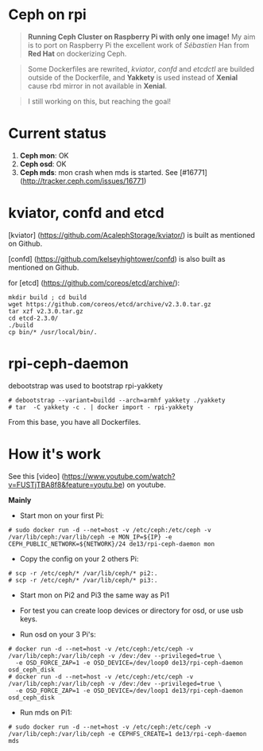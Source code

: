 # Ceph on rpi

> **Running Ceph Cluster on Raspberry Pi with only one image!**
My aim is to port on Raspberry Pi the excellent work of *Sébastien* Han from **Red Hat** on dockerizing Ceph.

> Some Dockerfiles are rewrited, *kviator*, *confd* and *etcdctl* are builded outside of the Dockerfile, and **Yakkety** is used instead of **Xenial** cause rbd mirror in not available in **Xenial**.

> I still working on this, but reaching the goal!

# Current status

1. **Ceph mon**: OK
1. **Ceph osd**: OK
1. **Ceph mds**: mon crash when mds is started. See [#16771] (http://tracker.ceph.com/issues/16771)

# kviator, confd and etcd

[kviator] (https://github.com/AcalephStorage/kviator/) is built as mentioned on Github.

[confd] (https://github.com/kelseyhightower/confd) is also built as mentioned on Github.

for [etcd] (https://github.com/coreos/etcd/archive/):

```
mkdir build ; cd build
wget https://github.com/coreos/etcd/archive/v2.3.0.tar.gz
tar xzf v2.3.0.tar.gz
cd etcd-2.3.0/
./build
cp bin/* /usr/local/bin/.
```

# rpi-ceph-daemon

debootstrap was used to bootstrap rpi-yakkety

```
# debootstrap --variant=buildd --arch=armhf yakkety ./yakkety
# tar  -C yakkety -c . | docker import - rpi-yakkety
```

From this base, you have all Dockerfiles.

# How it's work

See this [video] (https://www.youtube.com/watch?v=FUSTjTBA8f8&feature=youtu.be) on youtube.

**Mainly**

 - Start mon on your first Pi:

```
# sudo docker run -d --net=host -v /etc/ceph:/etc/ceph -v /var/lib/ceph:/var/lib/ceph -e MON_IP=${IP} -e CEPH_PUBLIC_NETWORK=${NETWORK}/24 de13/rpi-ceph-daemon mon
```

 - Copy the config on your 2 others Pi:

```
# scp -r /etc/ceph/* /var/lib/ceph/* pi2:.
# scp -r /etc/ceph/* /var/lib/ceph/* pi3:.
```

 - Start mon on Pi2 and Pi3 the same way as Pi1

 - For test you can create loop devices or directory for osd, or use usb keys.

 - Run osd on your 3 Pi's:

```
# docker run -d --net=host -v /etc/ceph:/etc/ceph -v /var/lib/ceph:/var/lib/ceph -v /dev:/dev --privileged=true \
  -e OSD_FORCE_ZAP=1 -e OSD_DEVICE=/dev/loop0 de13/rpi-ceph-daemon osd_ceph_disk
# docker run -d --net=host -v /etc/ceph:/etc/ceph -v /var/lib/ceph:/var/lib/ceph -v /dev:/dev --privileged=true \
  -e OSD_FORCE_ZAP=1 -e OSD_DEVICE=/dev/loop1 de13/rpi-ceph-daemon osd_ceph_disk
```

 - Run mds on Pi1:

```
# sudo docker run -d --net=host -v /etc/ceph:/etc/ceph -v /var/lib/ceph:/var/lib/ceph -e CEPHFS_CREATE=1 de13/rpi-ceph-daemon mds
```
